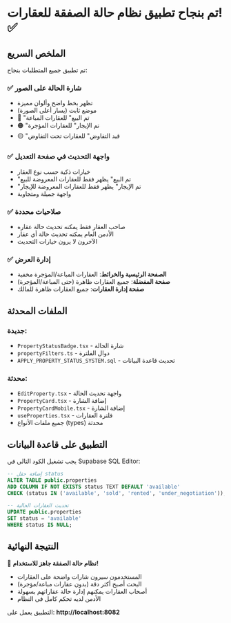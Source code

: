 # تم بنجاح تطبيق نظام حالة الصفقة للعقارات! ✅

## الملخص السريع

تم تطبيق جميع المتطلبات بنجاح:

### ✅ شارة الحالة على الصور
- تظهر بخط واضح وألوان مميزة
- موضع ثابت (يسار أعلى الصورة)
- 🔴 "تم البيع" للعقارات المباعة
- 🟠 "تم الإيجار" للعقارات المؤجرة  
- 🟡 "قيد التفاوض" للعقارات تحت التفاوض

### ✅ واجهة التحديث في صفحة التعديل
- خيارات ذكية حسب نوع العقار
- "تم البيع" يظهر فقط للعقارات المعروضة للبيع
- "تم الإيجار" يظهر فقط للعقارات المعروضة للإيجار
- واجهة جميلة ومتجاوبة

### ✅ صلاحيات محددة
- صاحب العقار فقط يمكنه تحديث حالة عقاره
- الأدمن العام يمكنه تحديث حالة أي عقار
- الآخرون لا يرون خيارات التحديث

### ✅ إدارة العرض
- **الصفحة الرئيسية والخرائط**: العقارات المباعة/المؤجرة مخفية
- **صفحة المفضلة**: جميع العقارات ظاهرة (حتى المباعة/المؤجرة)
- **صفحة إدارة العقارات**: جميع العقارات ظاهرة للمالك

## الملفات المحدثة

### جديدة:
- `PropertyStatusBadge.tsx` - شارة الحالة
- `propertyFilters.ts` - دوال الفلترة
- `APPLY_PROPERTY_STATUS_SYSTEM.sql` - تحديث قاعدة البيانات

### محدثة:
- `EditProperty.tsx` - واجهة تحديث الحالة
- `PropertyCard.tsx` - إضافة الشارة
- `PropertyCardMobile.tsx` - إضافة الشارة
- `useProperties.tsx` - فلترة العقارات
- جميع ملفات الأنواع (types) محدثة

## التطبيق على قاعدة البيانات

يجب تشغيل الكود التالي في Supabase SQL Editor:

```sql
-- إضافة حقل status
ALTER TABLE public.properties 
ADD COLUMN IF NOT EXISTS status TEXT DEFAULT 'available' 
CHECK (status IN ('available', 'sold', 'rented', 'under_negotiation'));

-- تحديث العقارات الحالية
UPDATE public.properties 
SET status = 'available' 
WHERE status IS NULL;
```

## النتيجة النهائية

🎉 **نظام حالة الصفقة جاهز للاستخدام!**

- المستخدمون سيرون شارات واضحة على العقارات
- البحث أصبح أكثر دقة (بدون عقارات مباعة/مؤجرة)
- أصحاب العقارات يمكنهم إدارة حالة عقاراتهم بسهولة
- الأدمن لديه تحكم كامل في النظام

التطبيق يعمل على: **http://localhost:8082**